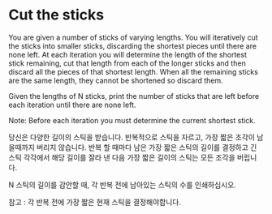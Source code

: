 # Cut the sticks

You are given a number of sticks of varying lengths. You will iteratively cut the sticks into smaller sticks, discarding the shortest pieces until there are none left. At each iteration you will determine the length of the shortest stick remaining, cut that length from each of the longer sticks and then discard all the pieces of that shortest length. When all the remaining sticks are the same length, they cannot be shortened so discard them.

Given the lengths of N sticks, print the number of sticks that are left before each iteration until there are none left.

Note: Before each iteration you must determine the current shortest stick.


당신은 다양한 길이의 스틱을 받습니다. 반복적으로 스틱을 자르고, 가장 짧은 조각이 남을때까지 버리지 않습니다. 반복 할 때마다 남은 가장 짧은 스틱의 길이를 결정하고 긴 스틱 각각에서 해당 길이를 잘라 낸 다음 가장 짧은 길이의 스틱는 모든 조각을 버립니다.

N 스틱의 길이를 감안할 때, 각 반복 전에 남아있는 스틱의 수를 인쇄하십시오.

참고 : 각 반복 전에 가장 짧은 현재 스틱을 결정해야합니다.